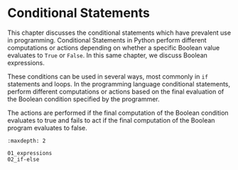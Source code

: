 # Conditional Statements

This chapter discusses the conditional statements which have prevalent use in programming. Conditional Statements in Python perform different computations or actions depending on whether a specific Boolean value evaluates to `True` or `False`. In this same chapter, we discuss Boolean expressions.

These conditions can be used in several ways, most commonly in `if` statements and loops. In the programming language conditional statements, perform different computations or actions based on the final evaluation of the Boolean condition specified by the programmer.

The actions are performed if the final computation of the Boolean condition evaluates to true and fails to act if the final computation of the Boolean program evaluates to false.

```{toctree}
:maxdepth: 2

01_expressions
02_if-else
```

